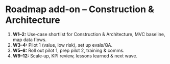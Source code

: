 # Roadmap add‑on – Construction & Architecture
<ol>
  <li><b>W1–2:</b> Use‑case shortlist for Construction & Architecture, MVC baseline, map data flows.</li>
  <li><b>W3–4:</b> Pilot 1 (value, low risk), set up evals/QA.</li>
  <li><b>W5–8:</b> Roll out pilot 1, prep pilot 2, training & comms.</li>
  <li><b>W9–12:</b> Scale‑up, KPI review, lessons learned & next wave.</li>
</ol>
